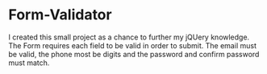 # Form-Validator
I created this small project as a chance to further my jQUery knowledge. The Form requires each field to be valid in order to submit. The email must be valid, the phone most be digits and the password and confirm password must match.

